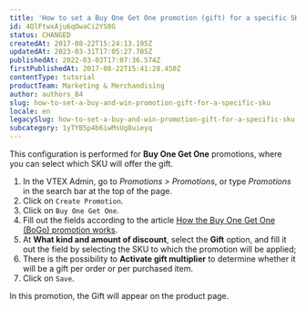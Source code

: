 ```yaml
---
title: 'How to set a Buy One Get One promotion (gift) for a specific SKU'
id: 4QlFtwxAju6qOwaCi2YS0G
status: CHANGED
createdAt: 2017-08-22T15:24:13.195Z
updatedAt: 2023-03-31T17:05:27.785Z
publishedAt: 2022-03-03T17:07:36.574Z
firstPublishedAt: 2017-08-22T15:41:28.450Z
contentType: tutorial
productTeam: Marketing & Merchandising
author: authors_84
slug: how-to-set-a-buy-and-win-promotion-gift-for-a-specific-sku
locale: en
legacySlug: how-to-set-a-buy-and-win-promotion-gift-for-a-specific-sku
subcategory: 1yTYB5p4b6iwMsUg8uieyq
---
```


This configuration is performed for __Buy One Get One__ promotions, where you can select which SKU will offer the gift.

1. In the VTEX Admin, go to *Promotions > Promotions*, or type *Promotions* in the search bar at the top of the page.
2. Click on `Create Promotion`.
3. Click on `Buy One Get One`.
4. Fill out the fields according to the article [How the Buy One Get One (BoGo) promotion works](https://help.vtex.com/en/tutorial/buy-one-get-one--tutorials_322).
5. At **What kind and amount of discount**, select the **Gift** option, and fill it out the field by selecting the SKU to which the promotion will be applied;
7. There is the possibility to **Activate gift multiplier** to determine whether it will be a gift per order or per purchased item.
8. Click on `Save`.

In this promotion, the Gift will appear on the product page.

